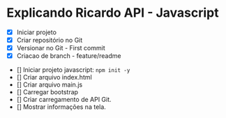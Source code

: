 # Explicando Ricardo API - Javascript

- [x] Iniciar projeto
- [x] Criar repositório no Git
- [x] Versionar no Git - First commit
- [x] Criacao de branch - feature/readme
- [] Iniciar projeto javascript: `npm init -y`
- [] Criar arquivo index.html
- [] Criar arquivo main.js
- [] Carregar bootstrap
- [] Criar carregamento de API Git.
- [] Mostrar informações na tela.
